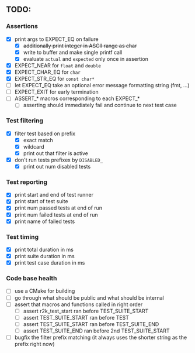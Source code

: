 ## TODO:

### Assertions
- [x] print args to EXPECT_EQ on failure
  - [x] ~~additionally print integer in ASCII range as char~~
  - [x] write to buffer and make single printf call
  - [x] evaluate `actual` and `expected` only once in assertion
- [x] EXPECT_NEAR for `float` and `double`
- [x] EXPECT_CHAR_EQ for `char`
- [x] EXPECT_STR_EQ for `const char*`
- [ ] let EXPECT_EQ take an optional error message formatting string (fmt, ...)
- [ ] EXPECT_EXIT for early termination
- [ ] ASSERT_* macros corresponding to each EXPECT_*
  - [ ] asserting should immediately fail and continue to next test case

### Test filtering
- [x] filter test based on prefix
  - [x] exact match
  - [x] wildcard
  - [x] print out that filter is active
- [x] don't run tests prefixex by `DISABLED_`
  - [x] print out num disabled tests

### Test reporting
- [x] print start and end of test runner
- [x] print start of test suite
- [x] print num passed tests at end of run
- [x] print num failed tests at end of run
- [x] print name of failed tests

### Test timing
- [x] print total duration in ms
- [x] print suite duration in ms
- [x] print test case duration in ms

### Code base health
- [ ] use a CMake for building
- [ ] go through what should be public and what should be internal
- [ ] assert that macros and functions called in right order
  - [ ] assert r2k_test_start ran before TEST_SUITE_START
  - [ ] assert TEST_SUITE_START ran before TEST
  - [ ] assert TEST_SUITE_START ran before TEST_SUITE_END
  - [ ] assert TEST_SUITE_END ran before 2nd TEST_SUITE_START
- [ ] bugfix the filter prefix matching (it always uses the shorter string as the prefix right now)

